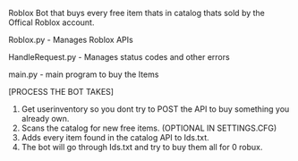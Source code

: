 Roblox Bot that buys every free item thats in catalog thats sold by the Offical Roblox account.

Roblox.py - Manages Roblox APIs

HandleRequest.py - Manages status codes and other errors

main.py - main program to buy the Items

[PROCESS THE BOT TAKES]
1. Get userinventory so you dont try to POST the API to buy something you already own.
2. Scans the catalog for new free items. (OPTIONAL IN SETTINGS.CFG)
3. Adds every item found in the catalog API to Ids.txt.
4. The bot will go through Ids.txt and try to buy them all for 0 robux.
